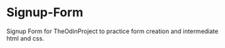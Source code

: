 # Signup-Form
Signup Form for TheOdinProject to practice form creation and intermediate html and css.
